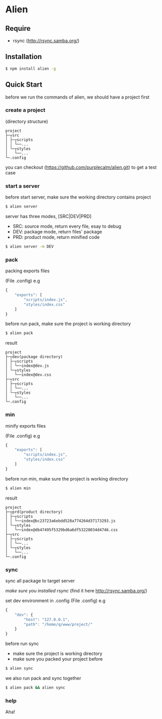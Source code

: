 Alien
===

## Require
  * rsync (http://rsync.samba.org/)

## Installation
```bash
$ npm install alien -g
```

## Quick Start
before we run the commands of alien, we should have a project first

### create a project
(directory structure)
```
project
├─┬src
│ ├─┬scripts
│ │ └──...
│ └─┬styles
│   └──...
└─.config
```
you can checkout (https://github.com/purplecalm/alien.git) to get a test case

### start a server
before start server, make sure the working directory contains project
```bash
$ alien server
```

server has three modes, [SRC|DEV|PRD]
  * SRC: source mode, return every file, esay to debug
  * DEV: package mode, return files' package
  * PRD: product mode, return minified code

```bash
$ alien server -m DEV
```

### pack
packing exports files

(File .config) e.g
```javascript
{
	"exports": [
		"scripts/index.js",
		"styles/index.css"
	]
}
```

before run pack, make sure the project is working directory
```bash
$ alien pack
```

result
```
project
├─┬dev(package directory)
│ ├─┬scripts
│ │ └──index@dev.js
│ └─┬styles
│   └──index@dev.css
├─┬src
│ ├─┬scripts
│ │ └──...
│ └─┬styles
│   └──...
└─.config
```

### min
minify exports files

(File .config) e.g
```javascript
{
	"exports": [
		"scripts/index.js",
		"styles/index.css"
	]
}
```

before run min, make sure the project is working directory
```bash
$ alien min
```

result
```
project
├─┬prd(product directory)
│ ├─┬scripts
│ │ └──index@bc23723a6ebdd528a774264d37173293.js
│ └─┬styles
│   └──index@db47495f5329bd6a6df53228034d4746.css
├─┬src
│ ├─┬scripts
│ │ └──...
│ └─┬styles
│   └──...
└─.config
```

### sync
sync all package to target server

*make sure you installed rsync* (find it here http://rsync.samba.org/)

set dev environment in .config
(File .config) e.g
```javascript
{
	"dev": {
		"host": "127.0.0.1",
		"path": "/home/q/www/project/"
	}
}
```

before run sync
  * make sure the project is working directory
  * make sure you packed your project before
```bash
$ alien sync
```
we also run pack and sync together
```bash
$ alien pack && alien sync
```

### help
Aha!